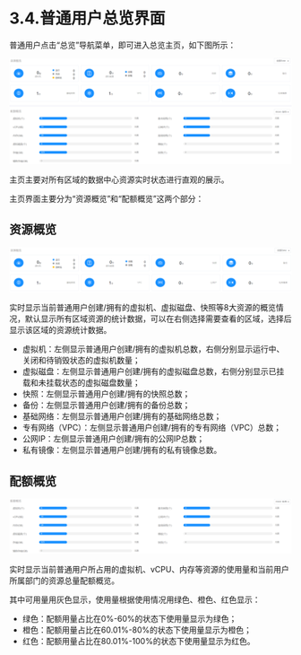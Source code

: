# 3.4.普通用户总览界面

普通用户点击“总览”导航菜单，即可进入总览主页，如下图所示：

![1597830491570](user_manager_view.assets/1597830491570.png)

主页主要对所有区域的数据中心资源实时状态进行直观的展示。

主页界面主要分为“资源概览”和“配额概览”这两个部分：

## 资源概览

![1597830639781](user_manager_view.assets/1597830639781.png)

实时显示当前普通用户创建/拥有的虚拟机、虚拟磁盘、快照等8大资源的概览情况，默认显示所有区域资源的统计数据，可以在右侧选择需要查看的区域，选择后显示该区域的资源统计数据。

- 虚拟机：左侧显示普通用户创建/拥有的虚拟机总数，右侧分别显示运行中、关闭和待销毁状态的虚拟机数量；
- 虚拟磁盘：左侧显示普通用户创建/拥有的虚拟磁盘总数，右侧分别显示已挂载和未挂载状态的虚拟磁盘数量；
- 快照：左侧显示普通用户创建/拥有的快照总数；
- 备份：左侧显示普通用户创建/拥有的备份总数；
- 基础网络：左侧显示普通用户创建/拥有的基础网络总数；
- 专有网络（VPC）：左侧显示普通用户创建/拥有的专有网络（VPC）总数；
- 公网IP：左侧显示普通用户创建/拥有的公网IP总数；
- 私有镜像：左侧显示普通用户创建/拥有的私有镜像总数。

## 配额概览

![1597831455788](user_manager_view.assets/1597831455788.png)

实时显示当前普通用户所占用的虚拟机、vCPU、内存等资源的使用量和当前用户所属部门的资源总量配额概览。

其中可用量用灰色显示，使用量根据使用情况用绿色、橙色、红色显示：

- 绿色：配额用量占比在0%-60%的状态下使用量显示为绿色；
- 橙色：配额用量占比在60.01%-80%的状态下使用量显示为橙色；
- 红色：配额用量占比在80.01%-100%的状态下使用量显示为红色。